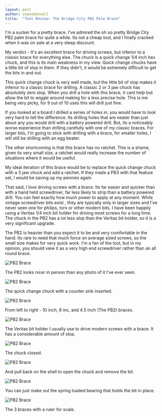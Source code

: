 ```yaml
---
layout: post
author: seanodonnell
title:  "Tool Review: The Bridge City PB2 Palm Brace"
---
```


I'm a sucker for a pretty brace. I've admired the oh so pretty Bridge City PB2 palm brace for quite a while. Its not a cheap tool, and I finally cracked when it was on sale at a very steep discount. 

My verdict - It's an excellent brace for driving screws, but inferior to a classic brace for everything else. The chuck is a quick change 1/4 inch hex chuck, and this is its main weakness in my view. Quick change chucks have a little bit of slop in them. If they didn't, it would be extremely difficult to get the bits in and out. 

This quick change chuck is very well made, but the little bit of slop makes it inferior to a classic brace for drilling. A classic 2 or 3 jaw chuck has absolutely zero slop. When you drill a hole with this brace, it cant help but allow the bit to wiggle around making for a less precise hole. This is me being very picky, for 9 out of 10 uses this will drill just fine. 

If you looked at a board I drilled a series of holes in, you would have to look very hard to tell the difference. Its drilling holes that are neater than just about any you would drill with a battery powered drill. But, its a noticeably worse experience than drilling carefully with one of my classic braces.  For larger bits, I'm going to stick with drilling with a brace, for smaller holes, I will still be drilling with an egg beater.

The other shortcoming is that this brace has no ratchet. This is a shame, given its very small size, a ratchet would really increase the number of situations where it would be useful.

My ideal iteration of this brace would be to replace the quick change chuck with a 3 jaw chuck and add a ratchet. If they made a PB3 with that feature set, I would be saving up my pennies again.

That said, I love driving screws with a brace. Its far easier and quicker than with a hand held screwdriver, far less likely to strip than a battery powered drill. You can feel exactly how much power to apply at any moment. While vintage screwdriver bits exist , they are typically only in larger sizes and I've never seen one for philips, torx or other modern bits. I have been happily using a Veritas 1/4 inch bit holder for driving most screws for a long time. The chuck in the PB2 has a lot less slop than the Veritas bit holder, so it is a very significant upgrade.  

The PB2 is heavier than you expect it to be and very comfortable in the hand. Its rare to need that much force on average sized screws, so the small size makes for very quick work. I'm a fan of the tool, but in my opinion, you should view it as a very high end screwdriver rather than an all round brace.  


![PB2 Brace](/assets/images/pb2/1.jpg)

The PB2 looks nicer in person than any photo of it I've ever seen.

![PB2 Brace](/assets/images/pb2/2.jpg)

The quick change chuck with a counter sink inserted.

![PB2 Brace](/assets/images/pb2/3.jpg)

From left to right - 10 inch, 6 inc, and 4.5 inch (The PB2) braces.

![PB2 Brace](/assets/images/pb2/4.jpg)

The Veritas bit holder I usually use to drive modern screws with a brace. It has a considerable amount of slop.

![PB2 Brace](/assets/images/pb2/5.jpg)

The chuck closed.

![PB2 Brace](/assets/images/pb2/6.jpg)

And pull back on the shell to open the chuck and remove the bit.

![PB2 Brace](/assets/images/pb2/7.jpg)

You can just make out the spring loaded bearing that holds the bit in place.

![PB2 Brace](/assets/images/pb2/8.jpg)

The 3 braces with a ruler for scale.
